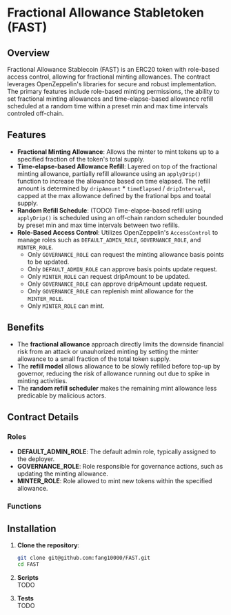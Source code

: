 # Fractional Allowance Stabletoken (FAST)

## Overview

Fractional Allowance Stablecoin (FAST) is an ERC20 token with role-based access control, allowing for fractional minting allowances. The contract leverages OpenZeppelin's libraries for secure and robust implementation. The primary features include role-based minting permissions, the ability to set fractional minting allowances and time-elapse-based allowance refill scheduled at a random time within a preset min and max time intervals controled off-chain.

## Features

- **Fractional Minting Allowance**: Allows the minter to mint tokens up to a specified fraction of the token's total supply.
- **Time-elapse-based Allowance Refill**: Layered on top of the fractional minting allowance, partially refill allowance using an `applyDrip()` function to increase the allowance based on time elapsed. The refill amount is determined by `dripAmount` * `timeElapsed` /  `dripInterval`, capped at the max allowance defined by the frational bps and toatal supply.  
- **Random Refill Schedule**: (TODO) Time-elapse-based refill using `applyDrip()` is scheduled using an off-chain random scheduler bounded by preset min and max time intervals between two refills.   
- **Role-Based Access Control**: Utilizes OpenZeppelin's `AccessControl` to manage roles such as `DEFAULT_ADMIN_ROLE`, `GOVERNANCE_ROLE`, and `MINTER_ROLE`.
  - Only `GOVERNANCE_ROLE` can request the minting allowance basis points to be updated.
  - Only `DEFAULT_ADMIN_ROLE` can approve basis points update request. 
  - Only `MINTER_ROLE` can request dripAmount to be updated. 
  - Only `GOVERNANCE_ROLE` can approve dripAmount update request. 
  - Only `GOVERNANCE_ROLE` can replenish mint allowance for the `MINTER_ROLE`.
  - Only `MINTER_ROLE` can mint. 

## Benefits
- The **fractional allowance** approach directly limits the downside financial risk from an attack or unauhorized minting by setting the minter allowance to a small fraction of the total token supply.  
- The **refill model** allows allowance to be slowly refilled before top-up by governor, reducing the risk of allowance running out due to spike in minting activities.  
- The **random refill scheduler** makes the remaining mint allowance less predicable by malicious actors. 

## Contract Details

### Roles

- **DEFAULT_ADMIN_ROLE**: The default admin role, typically assigned to the deployer.
- **GOVERNANCE_ROLE**: Role responsible for governance actions, such as updating the minting allowance.
- **MINTER_ROLE**: Role allowed to mint new tokens within the specified allowance.

### Functions

## Installation

1. **Clone the repository**:
   ```sh
   git clone git@github.com:fang10000/FAST.git
   cd FAST

2. **Scripts**  
TODO

3. **Tests**  
TODO
